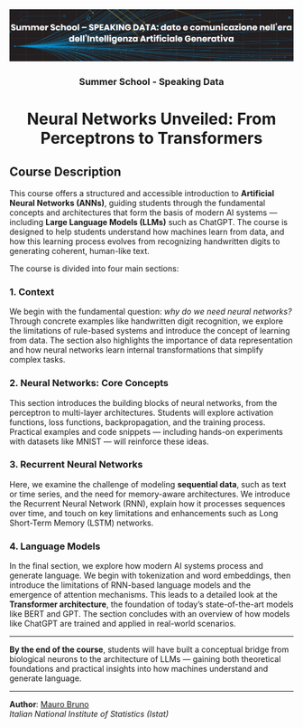<div align="center">
    <img src="resources/logo.png" alt="Summer School - Speaking Data Logo">
</div>
<div align="center">
    <h3 align="center">
        Summer School - Speaking Data
    <h3>
</div>

<h1 align="center">
     Neural Networks Unveiled: 
    From Perceptrons to Transformers
</h1>

## Course Description

This course offers a structured and accessible introduction to **Artificial Neural Networks (ANNs)**, guiding students through the fundamental concepts and architectures that form the basis of modern AI systems — including **Large Language Models (LLMs)** such as ChatGPT. The course is designed to help students understand how machines learn from data, and how this learning process evolves from recognizing handwritten digits to generating coherent, human-like text.

The course is divided into four main sections:

### 1. Context
We begin with the fundamental question: *why do we need neural networks?* Through concrete examples like handwritten digit recognition, we explore the limitations of rule-based systems and introduce the concept of learning from data. The section also highlights the importance of data representation and how neural networks learn internal transformations that simplify complex tasks.

### 2. Neural Networks: Core Concepts
This section introduces the building blocks of neural networks, from the perceptron to multi-layer architectures. Students will explore activation functions, loss functions, backpropagation, and the training process. Practical examples and code snippets — including hands-on experiments with datasets like MNIST — will reinforce these ideas.

### 3. Recurrent Neural Networks
Here, we examine the challenge of modeling **sequential data**, such as text or time series, and the need for memory-aware architectures. We introduce the Recurrent Neural Network (RNN), explain how it processes sequences over time, and touch on key limitations and enhancements such as Long Short-Term Memory (LSTM) networks.

### 4. Language Models
In the final section, we explore how modern AI systems process and generate language. We begin with tokenization and word embeddings, then introduce the limitations of RNN-based language models and the emergence of attention mechanisms. This leads to a detailed look at the **Transformer architecture**, the foundation of today’s state-of-the-art models like BERT and GPT. The section concludes with an overview of how models like ChatGPT are trained and applied in real-world scenarios.

---

**By the end of the course**, students will have built a conceptual bridge from biological neurons to the architecture of LLMs — gaining both theoretical foundations and practical insights into how machines understand and generate language.

---

**Author**: [Mauro Bruno](https://www.researchgate.net/profile/Mauro-Bruno-2)  
*Italian National Institute of Statistics (Istat)*

